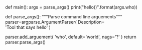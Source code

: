 def main():
 args = parse_args()
 print("hello()".format(args.who))
 
def parse_args():
 """Parse command line arguements"""
 parser=argparse.ArgumentParser(
      Description=\
         'Tool that says hello'
  )
  
  parser.add_arguement(
     'who',
      default='world',
      nags='?'
   )
return parser.parse_args()
 
